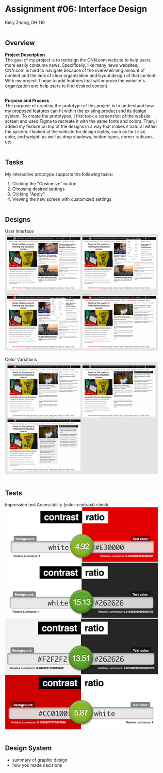 # Assignment #06: Interface Design
Kelly Zhong, DH 110
<br><br>

## Overview
**Project Description** <br>
The goal of my project is to redesign the CNN.com website to help users more easily consume news. Specifically, like many news websites, CNN.com is hard to navigate because of the overwhelming amount of content and the lack of clear organization and layout design of that content. With my project, I hope to add features that will improve the website's organization and help users to find desired content.
<br><br>

**Purpose and Process**<br>
The purpose of creating the prototype of this project is to understand how my proposed features can fit within the existing product and its design system. To create the prototypes, I first took a screenshot of the website screen and used Figma to recreate it with the same fonts and colors. Then, I added my feature on top of the designs in a way that makes it natural within the system. I looked at the website for design styles, such as font size, color, and weight, as well as drop shadows, button types, corner radiuses, etc. 
<br><br>

## Tasks
My interactive prototype supports the following tasks:
1. Clicking the "Customize" button.
2. Choosing desired settings.
3. Clicking "Apply".
4. Viewing the new screen with customized settings.
<br><br>

## Designs
User Interface <br>
<img src="UI.png">
<br><br>
Color Variations <br>
<img src="Iterations.png">
<br><br>

## Tests
Impression test 
Accessibliity (color-contrast) check
<img src="Check1.png">
<img src="Check2.png">
<img src="Check3.png">
<img src="Check4.png">
<br><br>

## Design System
- summary of graphic design 
- how you made decisions 
